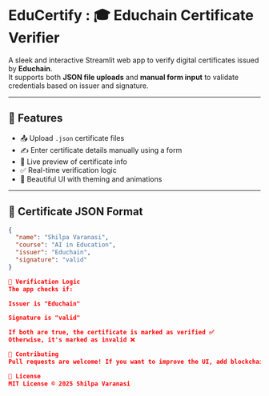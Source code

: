 # EduCertify : 🎓 Educhain Certificate Verifier

A sleek and interactive Streamlit web app to verify digital certificates issued by **Educhain**.  
It supports both **JSON file uploads** and **manual form input** to validate credentials based on issuer and signature.

---

## 🚀 Features

- 📤 Upload `.json` certificate files
- ✍️ Enter certificate details manually using a form
- 📜 Live preview of certificate info
- ✅ Real-time verification logic
- 🎨 Beautiful UI with theming and animations

---

## 📁 Certificate JSON Format

```json
{
  "name": "Shilpa Varanasi",
  "course": "AI in Education",
  "issuer": "Educhain",
  "signature": "valid"
}

🧪 Verification Logic
The app checks if:

Issuer is "Educhain"

Signature is "valid"

If both are true, the certificate is marked as verified ✅
Otherwise, it's marked as invalid ❌

🙌 Contributing
Pull requests are welcome! If you want to improve the UI, add blockchain simulation, or enhance logic — feel free to open an issue or PR.

🪪 License
MIT License © 2025 Shilpa Varanasi
